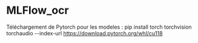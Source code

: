 # MLFlow_ocr

Téléchargement de Pytorch pour les modeles :
pip install torch torchvision torchaudio --index-url https://download.pytorch.org/whl/cu118
